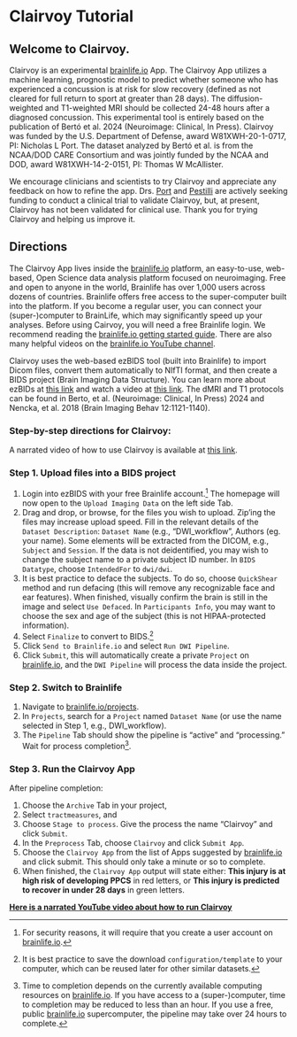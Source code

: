 # Clairvoy Tutorial

## Welcome to Clairvoy.  

Clairvoy is an experimental [brainlife.io](https://brainlife.io) App.  The Clairvoy App utilizes a machine learning, prognostic model to predict whether someone who has experienced a concussion is at risk for slow recovery (defined as not cleared for full return to sport at greater than 28 days). The diffusion-weighted and T1-weighted MRI should be collected 24-48 hours after a diagnosed concussion. This experimental tool is entirely based on the publication of Bertó et al. 2024 (Neuroimage: Clinical, In Press). Clairvoy was funded by the U.S. Department of Defense, award W81XWH-20-1-0717, PI: Nicholas L Port. The dataset analyzed by Bertó et al. is from the NCAA/DOD CARE Consortium and was jointly funded by the NCAA and DOD, award W81XWH-14-2-0151, PI: Thomas W McAllister.  

We encourage clinicians and scientists to try Clairvoy and appreciate any feedback on how to refine the app. 
Drs. [Port](mailto:nport@iu.edu) and [Pestilli](mailto:pestilli@utexas.edu) are actively seeking funding to conduct a clinical trial to validate Clairvoy, but, at present, Clairvoy has not been validated for clinical use.  Thank you for trying Clairvoy and helping us improve it.

## Directions

The Clairvoy App lives inside the [brainlife.io](https://brainlife.io) platform, an easy-to-use, web-based, Open Science data analysis platform focused on neuroimaging.  Free and open to anyone in the world, Brainlife has over 1,000 users across dozens of countries. Brainlife offers free access to the super-computer built into the platform. If you become a regular user, you can connect your (super-)computer to BrainLife, which may significantly speed up your analyses. Before using Cairvoy, you will need a free Brainlife login. We recommend reading the [brainlife.io getting started guide](https://brainlife.io/docs/user/started/). There are also many helpful videos on the [brainlife.io YouTube channel](https://www.youtube.com/@brainlifeio/videos).

Clairvoy uses the web-based ezBIDS tool (built into Brainlife) to import Dicom files, convert them automatically to NIfTI format, and then create a BIDS project (Brain Imaging Data Structure). You can learn more about ezBIDs at [this link](https://brainlife.io/docs/using_ezBIDS/) and watch a video at [this link](https://www.youtube.com/watch?v=KvhIHxzHsl4). The dMRI and T1 protocols can be found in Berto, et al. (Neuroimage: Clinical, In Press) 2024 and Nencka, et al. 2018 (Brain Imaging Behav 12:1121-1140). 

### Step-by-step directions for Clairvoy:

A narrated video of how to use Clairvoy is available at [this link](https://youtu.be/TvVmsXITP_0).

### Step 1.  Upload files into a BIDS project
1. Login into ezBIDS with your free Brainlife account.[^1] The homepage will now open to the `Upload Imaging Data` on the left side Tab. 
2. Drag and drop, or browse, for the files you wish to upload. Zip’ing the files may increase upload speed. Fill in the relevant details of the `Dataset Description`: `Dataset Name` (e.g., “DWI_workflow”, Authors (eg. your name).  Some elements will be extracted from the DICOM, e.g., `Subject` and `Session`. If the data is not deidentified, you may wish to change the subject name to a private subject ID number. In `BIDS Datatype`, choose `IntendedFor` to `dwi/dwi`. 
5. It is best practice to deface the subjects. To do so, choose `QuickShear` method and run defacing (this will remove any recognizable face and ear features). When finished, visually confirm the brain is still in the image and select `Use Defaced`. In `Participants Info`, you may want to choose the sex and age of the subject (this is not HIPAA-protected information).
6. Select `Finalize` to convert to BIDS.[^2]
7. Click `Send to Brainlife.io` and select `Run DWI Pipeline`.
8. Click `Submit`, this will automatically create a private `Project` on [brainlife.io](https://brainlife.io), and the `DWI Pipeline` will process the data inside the project.  

### Step 2.  Switch to Brainlife
1. Navigate to [brainlife.io/projects](https://brainlife.io/projects). 
2. In `Projects`, search for a `Project` named `Dataset Name` (or use the name selected in Step 1, e.g., DWI_workflow).  
3. The `Pipeline` Tab should show the pipeline is “active” and “processing.” Wait for process completion[^3].
  
### Step 3.  Run the Clairvoy App
After pipeline completion:
1. Choose the `Archive` Tab in your project,
2. Select `tractmeasures`, and
3. Choose `Stage to process`.  Give the process the name “Clairvoy” and click `Submit`.
4. In the `Preprocess` Tab, choose `Clairvoy` and click `Submit App`.
5. Choose the `Clairvoy App` from the list of Apps suggested by [brainlife.io](https://brainlife.io) and click submit. This should only take a minute or so to complete.
6. When finished, the `Clairvoy App` output will state either: **This injury is at high risk of developing PPCS** in red letters, or **This injury is predicted to recover in under 28 days** in green letters.

**[Here is a narrated YouTube video about how to run Clairvoy](https://youtu.be/TvVmsXITP_0)**

[^1]: For security reasons, it will require that you create a user account on [brainlife.io](https://brainlife.io).

[^2]: It is best practice to save the download `configuration/template` to your computer, which can be reused later for other similar datasets. 

[^3]: Time to completion depends on the currently available computing resources on [brainlife.io](https://brainlife.io). 
If you have access to a (super-)computer, time to completion may be reduced to less than an hour. 
If you use a free, public [brainlife.io](https://brainlife.io) supercomputer, the pipeline may take over 24 hours to complete.

